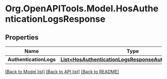 # Org.OpenAPITools.Model.HosAuthenticationLogsResponse
## Properties

Name | Type | Description | Notes
------------ | ------------- | ------------- | -------------
**AuthenticationLogs** | [**List&lt;HosAuthenticationLogsResponseAuthenticationLogs&gt;**](HosAuthenticationLogsResponseAuthenticationLogs.md) |  | [optional] 

[[Back to Model list]](../README.md#documentation-for-models) [[Back to API list]](../README.md#documentation-for-api-endpoints) [[Back to README]](../README.md)

